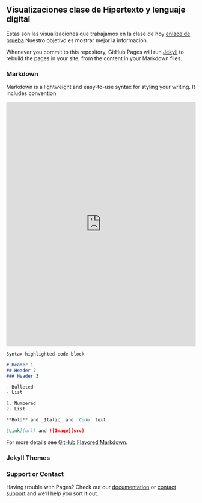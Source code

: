 ## Visualizaciones clase de Hipertexto y lenguaje digital 

Estas son las visualizaciones que trabajamos en la clase de hoy [enlace de prueba](https://github.com/marialejanavarrete/Mi-reportaje-/edit/master/README.md) Nuestro objetivo es mostrar mejor la información.

Whenever you commit to this repository, GitHub Pages will run [Jekyll](https://jekyllrb.com/) to rebuild the pages in your site, from the content in your Markdown files.

### Markdown

Markdown is a lightweight and easy-to-use syntax for styling your writing. It includes convention

<iframe src='https://cdn.knightlab.com/libs/timeline3/latest/embed/index.html?source=1xjvxUPouep8Zdcc4KetLdW6ybIL9-2UDMgrWy4DfSRc&font=Default&lang=en&initial_zoom=2&height=650' width='100%' height='650' webkitallowfullscreen mozallowfullscreen allowfullscreen frameborder='0'></iframe>

```markdown
Syntax highlighted code block

# Header 1
## Header 2
### Header 3

- Bulleted
- List

1. Numbered
2. List

**Bold** and _Italic_ and `Code` text

[Link](url) and ![Image](src)
```

For more details see [GitHub Flavored Markdown](https://guides.github.com/features/mastering-markdown/).

### Jekyll Themes

### Support or Contact

Having trouble with Pages? Check out our [documentation](https://help.github.com/categories/github-pages-basics/) or [contact support](https://github.com/contact) and we’ll help you sort it out.
